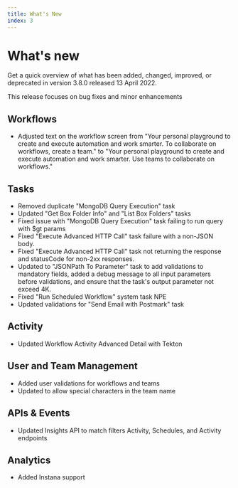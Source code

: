 ```yaml
---
title: What's New
index: 3
---
```


# What's new

Get a quick overview of what has been added, changed, improved, or deprecated in version 3.8.0 released 13 April 2022.

This release focuses on bug fixes and minor enhancements

## Workflows

- Adjusted text on the workflow screen from "Your personal playground to create and execute automation and work smarter. To collaborate on workflows, create a team." to "Your personal playground to create and execute automation and work smarter. Use teams to collaborate on workflows."

## Tasks

- Removed duplicate "MongoDB Query Execution" task
- Updated "Get Box Folder Info" and "List Box Folders" tasks
- Fixed issue with "MongoDB Query Execution" task failing to run query with $gt params
- Fixed "Execute Advanced HTTP Call" task failure with a non-JSON body.
- Fixed "Execute Advanced HTTP Call" task not returning the response and statusCode for non-2xx responses. 
- Updated to "JSONPath To Parameter" task to add validations to mandatory fields, added a debug message to all input parameters before validations, and ensure that the task's output parameter not exceed 4K. 
- Fixed "Run Scheduled Workflow" system task NPE
- Updated validations for "Send Email with Postmark" task

## Activity

- Updated Workflow Activity Advanced Detail with Tekton

## User and Team Management

- Added user validations for workflows and teams
- Updated to allow special characters in the team name

## APIs & Events

- Updated Insights API to match filters Activity, Schedules, and Activity endpoints

## Analytics

- Added Instana support
